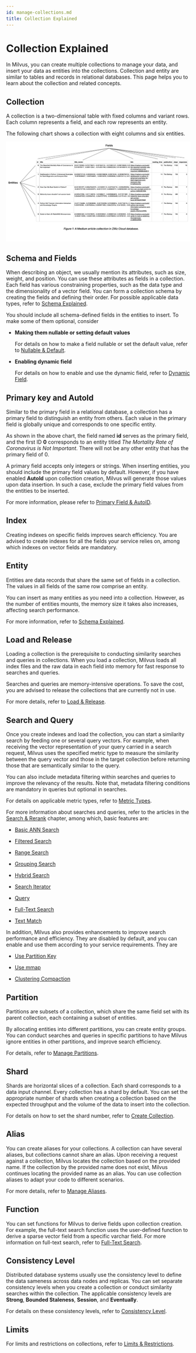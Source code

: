 ```yaml
---
id: manage-collections.md
title: Collection Explained​
---
```


# Collection Explained​

In Milvus, you can create multiple collections to manage your data, and insert your data as entities into the collections. Collection and entity are similar to tables and records in relational databases. This page helps you to learn about the collection and related concepts.​

## Collection​

A collection is a two-dimensional table with fixed columns and variant rows. Each column represents a field, and each row represents an entity. ​

The following chart shows a collection with eight columns and six entities.​

![Collection explained](../../../../assets/collection-explained.png)

## Schema and Fields​

When describing an object, we usually mention its attributes, such as size, weight, and position. You can use these attributes as fields in a collection. Each field has various constraining properties, such as the data type and the dimensionality of a vector field. You can form a collection schema by creating the fields and defining their order. For possible applicable data types, refer to [​Schema Explained](schema.md).​

You should include all schema-defined fields in the entities to insert. To make some of them optional, consider​

- **Making them nullable or setting default values**​

    For details on how to make a field nullable or set the default value, refer to [​Nullable & Default](nullable-and-default.md).​

- **Enabling dynamic field**​

    For details on how to enable and use the dynamic field, refer to [​Dynamic Field](enable-dynamic-field.md).​

## Primary key and AutoId​

Similar to the primary field in a relational database, a collection has a primary field to distinguish an entity from others. Each value in the primary field is globally unique and corresponds to one specific entity. ​

As shown in the above chart, the field named **id** serves as the primary field, and the first ID **0** corresponds to an entity titled *The Mortality Rate of Coronavirus is Not Important*. There will not be any other entity that has the primary field of 0. ​

A primary field accepts only integers or strings. When inserting entities, you should include the primary field values by default. However, if you have enabled **AutoId** upon collection creation, Milvus will generate those values upon data insertion. In such a case, exclude the primary field values from the entities to be inserted.​

For more information, please refer to [​Primary Field & AutoID](primary-field.md).​

## Index​

Creating indexes on specific fields improves search efficiency. You are advised to create indexes for all the fields your service relies on, among which indexes on vector fields are mandatory. 

## Entity​

Entities are data records that share the same set of fields in a collection. The values in all fields of the same row comprise an entity.​

You can insert as many entities as you need into a collection. However, as the number of entities mounts, the memory size it takes also increases, affecting search performance.​

For more information, refer to [​Schema Explained](schema.md).​

## Load and Release​

Loading a collection is the prerequisite to conducting similarity searches and queries in collections. When you load a collection, Milvus loads all index files and the raw data in each field into memory for fast response to searches and queries.​

Searches and queries are memory-intensive operations. To save the cost, you are advised to release the collections that are currently not in use.​

For more details, refer to [​Load & Release](load-and-release.md).​

## Search and Query​

Once you create indexes and load the collection, you can start a similarity search by feeding one or several query vectors. For example, when receiving the vector representation of your query carried in a search request, Milvus uses the specified metric type to measure the similarity between the query vector and those in the target collection before returning those that are semantically similar to the query.​

You can also include metadata filtering within searches and queries to improve the relevancy of the results. Note that, metadata filtering conditions are mandatory in queries but optional in searches.​

For details on applicable metric types, refer to [​Metric Types](metric.md).​

For more information about searches and queries, refer to the articles in the [​Search & Rerank](single-vector-search.md) chapter, among which, basic features are:​

- [​Basic ANN Search](single-vector-search.md)​

- [​Filtered Search](filtered-search.md)​

- [​Range Search](range-search.md)​

- [​Grouping Search](grouping-search.md)​

- [​Hybrid Search](multi-vector-search.md)​

- [​Search Iterator](with-iterators.md)​

- [​Query](get-and-scalar-query.md)​

- [​Full-Text Search](full-text-search.md)​

- [Text Match](keyword-match.md)​

In addition, Milvus also provides enhancements to improve search performance and efficiency. They are disabled by default, and you can enable and use them according to your service requirements. They are​

- [​Use Partition Key](use-partition-key.md)​

- [​Use mmap](mmap.md)​

- [​Clustering Compaction](clustering-compaction.md)​

## Partition​

Partitions are subsets of a collection, which share the same field set with its parent collection, each containing a subset of entities.​

By allocating entities into different partitions, you can create entity groups. You can conduct searches and queries in specific partitions to have Milvus ignore entities in other partitions, and improve search efficiency.​

For details, refer to [​Manage Partitions](manage-partitions.md).​

## Shard​

Shards are horizontal slices of a collection. Each shard corresponds to a data input channel. Every collection has a shard by default. You can set the appropriate number of shards when creating a collection based on the expected throughput and the volume of the data to insert into the collection.​

For details on how to set the shard number, refer to [​Create Collection](create-collection.md).​

## Alias​

You can create aliases for your collections. A collection can have several aliases, but collections cannot share an alias. Upon receiving a request against a collection, Milvus locates the collection based on the provided name. If the collection by the provided name does not exist, Milvus continues locating the provided name as an alias. You can use collection aliases to adapt your code to different scenarios.​

For more details, refer to [​Manage Aliases](manage-aliases.md).​

## Function​

You can set functions for Milvus to derive fields upon collection creation. For example, the full-text search function uses the user-defined function to derive a sparse vector field from a specific varchar field. For more information on full-text search, refer to [​Full-Text Search](full-text-search.md).​

## Consistency Level​

Distributed database systems usually use the consistency level to define the data sameness across data nodes and replicas. You can set separate consistency levels when you create a collection or conduct similarity searches within the collection. The applicable consistency levels are **Strong**, **Bounded Staleness**, **Session**, and **Eventually**.​

 For details on these consistency levels, refer to [​Consistency Level](consistency.md).​

## Limits​

For limits and restrictions on collections, refer to [​Limits & Restrictions](limitations.md).​

